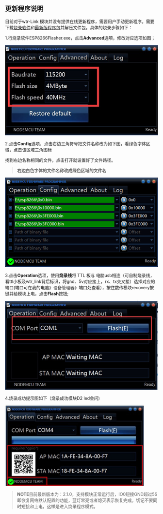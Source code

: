 ## 更新程序说明

目前对于wtr-Link 模块并没有提供在线更新程序，需要用户手动更新程序。需要下载[烧录软件](http://fw.cuav.net/pc/ESP8266Flasher.rar)和[最新版程序包](http://fw.cuav.net/pc/wtrlink.rar)并解压文件包。具体的烧录步骤如下：

1.行烧录软件ESP8266Flasher.exe，点击**Advanced**选项，修改对应选项如图；

![wtr5](../assets/wtr5.jpg)

2.点击**Config**选项，点击右边三角符号把文件名称改为如下图，看绿色字体区域，点击该区域三角图标

找到右边名称相同的文件，点击打开就设置好了文件路径。

>**右边白色字体的文件名称改成绿色区域的文件名**

![wtr111](../assets/wtr111.png)

3.点击**Operation**选项，使用**烧录线**将 TTL 板与 电脑usb相连（可自制烧录线，看ttl小板及wtr\_link背后标识，将gnd、5v对应接上，rx、tx交叉接）选择对应的端口\(端口可在我的电脑》设备管理器》端口处查看），按住数传模块recovery按键并给模块上电，点击**Flash**按钮;

![wtr3](../assets/wtr3.jpg)

4.烧录成功提示图如下（烧录成功模块D2 led会闪\)

![wtr4](../assets/wtr4.jpg)

>**NOTE**目前最新版本为：2.1.0，支持模块正常运行后，IO0短接GND超过5S即恢复网络默认配置的功能，蓝灯常亮或者熄灭表示恢复完成。切记不要同时短接和上电，这样是进入烧录程序模式。





